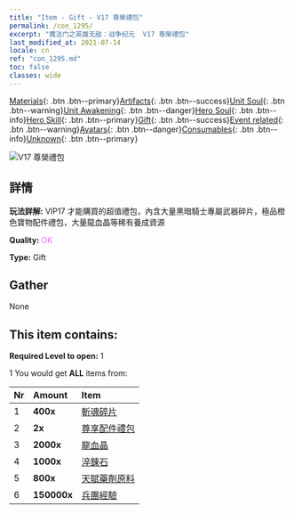 ```yaml
---
title: "Item - Gift - V17 尊榮禮包"
permalink: /con_1295/
excerpt: "魔法门之英雄无敌：战争纪元  V17 尊榮禮包"
last_modified_at: 2021-07-14
locale: cn
ref: "con_1295.md"
toc: false
classes: wide
---
```

 [Materials](/ItemsCN/){: .btn .btn--primary}[Artifacts](/ItemsCN/Artifacts/){: .btn .btn--success}[Unit Soul](/ItemsCN/UnitSoul/){: .btn .btn--warning}[Unit Awakening](/ItemsCN/UnitAwakening/){: .btn .btn--danger}[Hero Soul](/ItemsCN/HeroSoul/){: .btn .btn--info}[Hero Skill](/ItemsCN/HeroSkill/){: .btn .btn--primary}[Gift](/ItemsCN/Gift/){: .btn .btn--success}[Event related](/ItemsCN/Events/){: .btn .btn--warning}[Avatars](/ItemsCN/Avatars/){: .btn .btn--danger}[Consumables](/ItemsCN/Consumables/){: .btn .btn--info}[Unknown](/ItemsCN/Unknown/){: .btn .btn--primary}

 ![V17 尊榮禮包](/images/t/i_905001.png)

## 詳情
 **玩法詳解:** VIP17 才能購買的超值禮包，內含大量黑暗騎士專屬武器碎片，極品橙色寶物配件禮包，大量龍血晶等稀有養成資源

 **Quality:** <span style="color: #DA70D6">OK</span>

 **Type:** Gift

## Gather

  None

## This item contains:

 **Required Level to open:** 1

 1 You would get **ALL** items  from:

  | Nr | Amount |     Item    |
  |:---|:-------|:------------|
  | 1 |  **400x** | [斬魂碎片](/cn/Items/con_979/) |  | 
  | 2 |  **2x** | [尊享配件禮包](/cn/Items/con_1363/) |  | 
  | 3 |  **2000x** | [龍血晶](/cn/Items/con_879/) |  | 
  | 4 |  **1000x** | [淬鍊石](/cn/Items/con_814/) |  | 
  | 5 |  **800x** | [天賦藥劑原料](/cn/Items/con_1120/) |  | 
  | 6 |  **150000x** | [兵團經驗](/cn/Items/con_902/) |  | 
